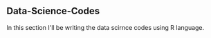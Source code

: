 ## Data-Science-Codes ##
In this section I'll be writing the data scirnce codes using R language.      
  
